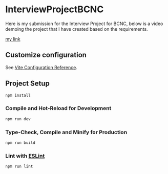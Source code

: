# InterviewProjectBCNC

Here is my submission for the Interview Project for BCNC, below is a video demoing the project that I have created based on the requirements.

[my link](/demo/Demo%20of%20project%20for%20BCNC.mp4)

## Customize configuration

See [Vite Configuration Reference](https://vitejs.dev/config/).

## Project Setup

```sh
npm install
```

### Compile and Hot-Reload for Development

```sh
npm run dev
```

### Type-Check, Compile and Minify for Production

```sh
npm run build
```

### Lint with [ESLint](https://eslint.org/)

```sh
npm run lint
```
